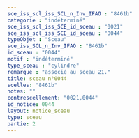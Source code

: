 ```yaml
---
sce_iss_scl_iss_SCL_n_Inv_IFAO : "8461b"
categorie : "indéterminé"
sce_iss_scl_iss_SCE_id_sceau : "0021"
sce_iss_scl_iss_SCE_id_sceau : "0044"
typeObjet : "Sceau"
sce_iss_SCL_n_Inv_IFAO : "8461b"
id_sceau : "0044"
motif : "indéterminé"
type_sceau : "cylindre"
remarque : "associé au sceau 21."
title: sceau n°0044
scelles: "8461b"
notes: ""
contrescellement: "0021,0044"
id_notice: 0044
layout: notice_sceau
type: sceau
partie: 2
---
```

